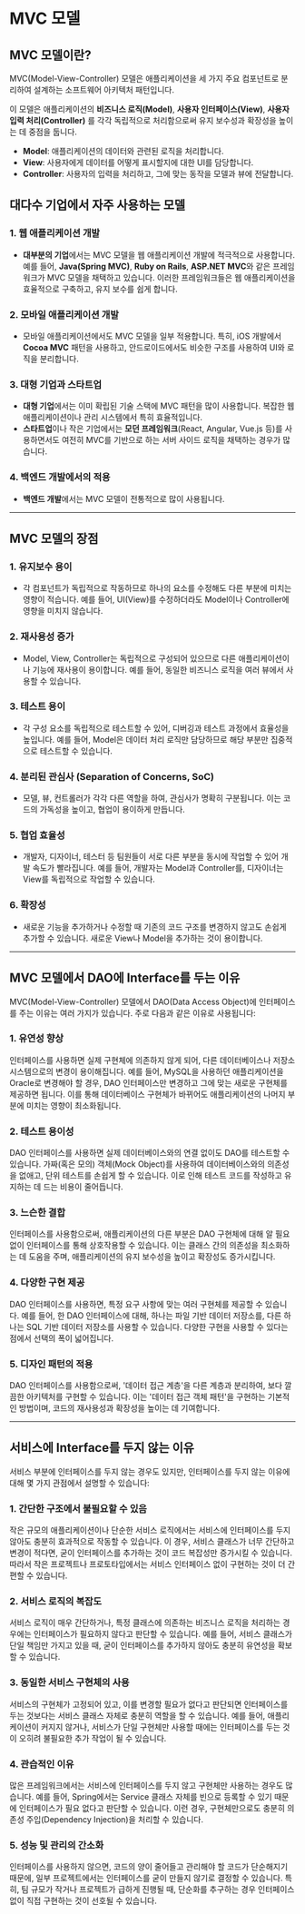 # MVC 모델

## MVC 모델이란?

MVC(Model-View-Controller) 모델은 애플리케이션을 세 가지 주요 컴포넌트로 분리하여 설계하는 소프트웨어 아키텍처 패턴입니다.

이 모델은 애플리케이션의 **비즈니스 로직(Model)**, **사용자 인터페이스(View)**, **사용자 입력 처리(Controller)** 를 각각 독립적으로 처리함으로써 유지 보수성과 확장성을 높이는 데 중점을 둡니다.

- **Model**: 애플리케이션의 데이터와 관련된 로직을 처리합니다.
- **View**: 사용자에게 데이터를 어떻게 표시할지에 대한 UI를 담당합니다.
- **Controller**: 사용자의 입력을 처리하고, 그에 맞는 동작을 모델과 뷰에 전달합니다.

## 대다수 기업에서 자주 사용하는 모델

### 1. **웹 애플리케이션 개발**
   - **대부분의 기업**에서는 MVC 모델을 웹 애플리케이션 개발에 적극적으로 사용합니다. 예를 들어, **Java(Spring MVC)**, **Ruby on Rails**, **ASP.NET MVC**와 같은 프레임워크가 MVC 모델을 채택하고 있습니다. 이러한 프레임워크들은 웹 애플리케이션을 효율적으로 구축하고, 유지 보수를 쉽게 합니다.

### 2. **모바일 애플리케이션 개발**
   - 모바일 애플리케이션에서도 MVC 모델을 일부 적용합니다. 특히, iOS 개발에서 **Cocoa MVC** 패턴을 사용하고, 안드로이드에서도 비슷한 구조를 사용하여 UI와 로직을 분리합니다.

### 3. **대형 기업과 스타트업**
   - **대형 기업**에서는 이미 확립된 기술 스택에 MVC 패턴을 많이 사용합니다. 복잡한 웹 애플리케이션이나 관리 시스템에서 특히 효율적입니다.
   - **스타트업**이나 작은 기업에서는 **모던 프레임워크**(React, Angular, Vue.js 등)를 사용하면서도 여전히 MVC를 기반으로 하는 서버 사이드 로직을 채택하는 경우가 많습니다.

### 4. **백엔드 개발에서의 적용**
   - **백엔드 개발**에서는 MVC 모델이 전통적으로 많이 사용됩니다.

---
## MVC 모델의 장점

### 1. **유지보수 용이**
   - 각 컴포넌트가 독립적으로 작동하므로 하나의 요소를 수정해도 다른 부분에 미치는 영향이 적습니다. 예를 들어, UI(View)를 수정하더라도 Model이나 Controller에 영향을 미치지 않습니다.
   
### 2. **재사용성 증가**
   - Model, View, Controller는 독립적으로 구성되어 있으므로 다른 애플리케이션이나 기능에 재사용이 용이합니다. 예를 들어, 동일한 비즈니스 로직을 여러 뷰에서 사용할 수 있습니다.
   
### 3. **테스트 용이**
   - 각 구성 요소를 독립적으로 테스트할 수 있어, 디버깅과 테스트 과정에서 효율성을 높입니다. 예를 들어, Model은 데이터 처리 로직만 담당하므로 해당 부분만 집중적으로 테스트할 수 있습니다.
   
### 4. **분리된 관심사 (Separation of Concerns, SoC)**
   - 모델, 뷰, 컨트롤러가 각각 다른 역할을 하여, 관심사가 명확히 구분됩니다. 이는 코드의 가독성을 높이고, 협업이 용이하게 만듭니다.

### 5. **협업 효율성**
   - 개발자, 디자이너, 테스터 등 팀원들이 서로 다른 부분을 동시에 작업할 수 있어 개발 속도가 빨라집니다. 예를 들어, 개발자는 Model과 Controller를, 디자이너는 View를 독립적으로 작업할 수 있습니다.

### 6. **확장성**
   - 새로운 기능을 추가하거나 수정할 때 기존의 코드 구조를 변경하지 않고도 손쉽게 추가할 수 있습니다. 새로운 View나 Model을 추가하는 것이 용이합니다.

---
## MVC 모델에서 DAO에 Interface를 두는 이유

MVC(Model-View-Controller) 모델에서 DAO(Data Access Object)에 인터페이스를 주는 이유는 여러 가지가 있습니다. 주로 다음과 같은 이유로 사용됩니다:

### 1. 유연성 향상
인터페이스를 사용하면 실제 구현체에 의존하지 않게 되어, 다른 데이터베이스나 저장소 시스템으로의 변경이 용이해집니다. 예를 들어, MySQL을 사용하던 애플리케이션을 Oracle로 변경해야 할 경우, DAO 인터페이스만 변경하고 그에 맞는 새로운 구현체를 제공하면 됩니다. 이를 통해 데이터베이스 구현체가 바뀌어도 애플리케이션의 나머지 부분에 미치는 영향이 최소화됩니다.

### 2. 테스트 용이성
DAO 인터페이스를 사용하면 실제 데이터베이스와의 연결 없이도 DAO를 테스트할 수 있습니다. 가짜(혹은 모의) 객체(Mock Object)를 사용하여 데이터베이스와의 의존성을 없애고, 단위 테스트를 손쉽게 할 수 있습니다. 이로 인해 테스트 코드를 작성하고 유지하는 데 드는 비용이 줄어듭니다.

### 3. 느슨한 결합
인터페이스를 사용함으로써, 애플리케이션의 다른 부분은 DAO 구현체에 대해 알 필요 없이 인터페이스를 통해 상호작용할 수 있습니다. 이는 클래스 간의 의존성을 최소화하는 데 도움을 주며, 애플리케이션의 유지 보수성을 높이고 확장성도 증가시킵니다.

### 4. 다양한 구현 제공
DAO 인터페이스를 사용하면, 특정 요구 사항에 맞는 여러 구현체를 제공할 수 있습니다. 예를 들어, 한 DAO 인터페이스에 대해, 하나는 파일 기반 데이터 저장소를, 다른 하나는 SQL 기반 데이터 저장소를 사용할 수 있습니다. 다양한 구현을 사용할 수 있다는 점에서 선택의 폭이 넓어집니다.

### 5. 디자인 패턴의 적용
DAO 인터페이스를 사용함으로써, '데이터 접근 계층'을 다른 계층과 분리하여, 보다 깔끔한 아키텍처를 구현할 수 있습니다. 이는 '데이터 접근 객체 패턴'을 구현하는 기본적인 방법이며, 코드의 재사용성과 확장성을 높이는 데 기여합니다.


---

## 서비스에 Interface를 두지 않는 이유

서비스 부분에 인터페이스를 두지 않는 경우도 있지만, 인터페이스를 두지 않는 이유에 대해 몇 가지 관점에서 설명할 수 있습니다:

### 1. 간단한 구조에서 불필요할 수 있음
작은 규모의 애플리케이션이나 단순한 서비스 로직에서는 서비스에 인터페이스를 두지 않아도 충분히 효과적으로 작동할 수 있습니다. 이 경우, 서비스 클래스가 너무 간단하고 변경이 적다면, 굳이 인터페이스를 추가하는 것이 코드 복잡성만 증가시킬 수 있습니다. 따라서 작은 프로젝트나 프로토타입에서는 서비스 인터페이스 없이 구현하는 것이 더 간편할 수 있습니다.

### 2. 서비스 로직의 복잡도
서비스 로직이 매우 간단하거나, 특정 클래스에 의존하는 비즈니스 로직을 처리하는 경우에는 인터페이스가 필요하지 않다고 판단할 수 있습니다. 예를 들어, 서비스 클래스가 단일 책임만 가지고 있을 때, 굳이 인터페이스를 추가하지 않아도 충분히 유연성을 확보할 수 있습니다.

### 3. 동일한 서비스 구현체의 사용
서비스의 구현체가 고정되어 있고, 이를 변경할 필요가 없다고 판단되면 인터페이스를 두는 것보다는 서비스 클래스 자체로 충분히 역할을 할 수 있습니다. 예를 들어, 애플리케이션이 커지지 않거나, 서비스가 단일 구현체만 사용할 때에는 인터페이스를 두는 것이 오히려 불필요한 추가 작업이 될 수 있습니다.

### 4. 관습적인 이유
많은 프레임워크에서는 서비스에 인터페이스를 두지 않고 구현체만 사용하는 경우도 많습니다. 예를 들어, Spring에서는 Service 클래스 자체를 빈으로 등록할 수 있기 때문에 인터페이스가 필요 없다고 판단할 수 있습니다. 이런 경우, 구현체만으로도 충분히 의존성 주입(Dependency Injection)을 처리할 수 있습니다.

### 5. 성능 및 관리의 간소화
인터페이스를 사용하지 않으면, 코드의 양이 줄어들고 관리해야 할 코드가 단순해지기 때문에, 일부 프로젝트에서는 인터페이스를 굳이 만들지 않기로 결정할 수 있습니다. 특히, 팀 규모가 작거나 프로젝트가 급하게 진행될 때, 단순화를 추구하는 경우 인터페이스 없이 직접 구현하는 것이 선호될 수 있습니다.
